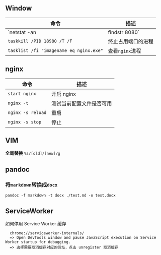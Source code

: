 ## Window

| 命令 | 描述 |
| --- | --- |
| `netstat -an|findstr 8080` | 查看端口 |
| `taskkill /PID 18980 /T /F` | 终止占用端口的进程 |
| `tasklist /fi "imagename eq nginx.exe"` | 查看`nginx`进程 |

## nginx

| 命令 | 描述 |
| --- | --- |
| `start nginx` | 开启 nginx |
| `nginx -t` | 测试当前配置文件是否可用 |
| `nginx -s reload` | 重启 |
| `nginx -s stop` | 停止 |

## VIM
**全局替换** `%s/[old]/[new]/g`

## pandoc
### 将`markdown`转换成`docx`
`pandoc -f markdown -t docx ./test.md -o test.docx`

## ServiceWorker
如何停用 Service Worker 缓存

```
  chrome://serviceworker-internals/
  => Open DevTools window and pause JavaScript execution on Service Worker startup for debugging.
  => 选择需要取消缓存对应的网址，点击 unregister 取消缓存
```

